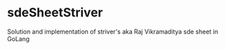 # sdeSheetStriver
Solution and implementation of striver's aka Raj Vikramaditya sde sheet in GoLang
